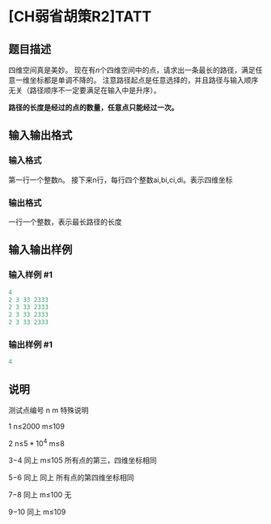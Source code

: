 # [CH弱省胡策R2]TATT

## 题目描述

四维空间真是美妙。 现在有$n$个四维空间中的点，请求出一条最长的路径，满足任意一维坐标都是单调不降的。 注意路径起点是任意选择的，并且路径与输入顺序无关（路径顺序不一定要满足在输入中是升序）。

**路径的长度是经过的点的数量，任意点只能经过一次。**

## 输入输出格式

### 输入格式

第一行一个整数n。 接下来n行，每行四个整数ai,bi,ci,di。表示四维坐标

### 输出格式

一行一个整数，表示最长路径的长度

## 输入输出样例

### 输入样例 #1

```cpp
4
2 3 33 2333
2 3 33 2333
2 3 33 2333
2 3 33 2333

```
### 输出样例 #1

```cpp
4

```
## 说明

测试点编号 n m 特殊说明

1 n≤2000 m≤109

2 n≤$5*10^4$ m≤8

3−4 同上 m≤105 所有点的第三，四维坐标相同

5−6 同上 同上 所有点的第四维坐标相同

7−8 同上 m≤100 无

9−10 同上 m≤109

